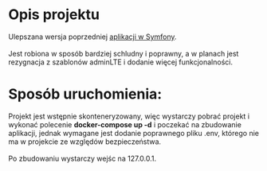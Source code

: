 # Opis projektu
Ulepszana wersja poprzedniej [aplikacji w Symfony](https://github.com/jakub-gogolewski/Aplikacja-zgloszenia-v0.5).
<br /><br />
Jest robiona w sposób bardziej schludny i poprawny, a w planach jest rezygnacja z szablonów adminLTE i dodanie więcej funkcjonalności.

# Sposób uruchomienia:
Projekt jest wstępnie skonteneryzowany, więc wystarczy pobrać projekt i wykonać polecenie **docker-compose up -d** i poczekać na zbudowanie aplikacji, jednak wymagane jest dodanie poprawnego pliku .env, którego nie ma w projekcie ze względów bezpieczeństwa.
<br /><br />Po zbudowaniu wystarczy wejśc na 127.0.0.1.
